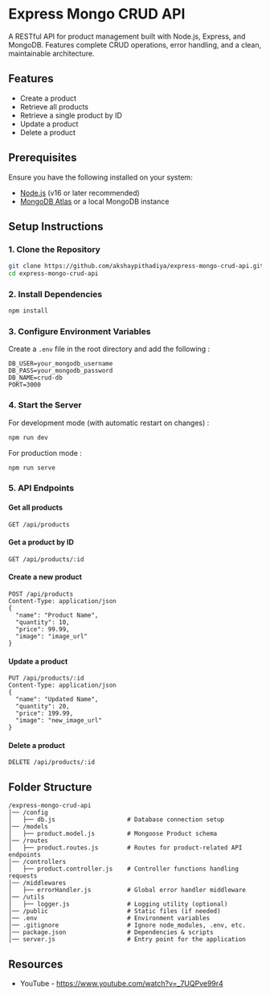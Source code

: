 # Express Mongo CRUD API

A RESTful API for product management built with Node.js, Express, and MongoDB. Features complete CRUD operations, error handling, and a clean, maintainable architecture.

## Features

- Create a product
- Retrieve all products
- Retrieve a single product by ID
- Update a product
- Delete a product

## Prerequisites

Ensure you have the following installed on your system:

- [Node.js](https://nodejs.org/) (v16 or later recommended)
- [MongoDB Atlas](https://www.mongodb.com/atlas/database) or a local MongoDB instance

## Setup Instructions

### 1. Clone the Repository

```sh
git clone https://github.com/akshaypithadiya/express-mongo-crud-api.git
cd express-mongo-crud-api
```

### 2. Install Dependencies

```sh
npm install
```

### 3. Configure Environment Variables

Create a `.env` file in the root directory and add the following :

```env
DB_USER=your_mongodb_username
DB_PASS=your_mongodb_password
DB_NAME=crud-db
PORT=3000
```

### 4. Start the Server

For development mode (with automatic restart on changes) :

```sh
npm run dev
```

For production mode :

```sh
npm run serve
```

### 5. API Endpoints

#### Get all products

```http
GET /api/products
```

#### Get a product by ID

```http
GET /api/products/:id
```

#### Create a new product

```http
POST /api/products
Content-Type: application/json
{
  "name": "Product Name",
  "quantity": 10,
  "price": 99.99,
  "image": "image_url"
}
```

#### Update a product

```http
PUT /api/products/:id
Content-Type: application/json
{
  "name": "Updated Name",
  "quantity": 20,
  "price": 199.99,
  "image": "new_image_url"
}
```

#### Delete a product

```http
DELETE /api/products/:id
```

## Folder Structure

```
/express-mongo-crud-api
│── /config
│   ├── db.js                    # Database connection setup
│── /models
│   ├── product.model.js         # Mongoose Product schema
│── /routes
│   ├── product.routes.js        # Routes for product-related API endpoints
│── /controllers
│   ├── product.controller.js    # Controller functions handling requests
│── /middlewares
│   ├── errorHandler.js          # Global error handler middleware
│── /utils
│   ├── logger.js                # Logging utility (optional)
│── /public                      # Static files (if needed)
│── .env                         # Environment variables
│── .gitignore                   # Ignore node_modules, .env, etc.
│── package.json                 # Dependencies & scripts
│── server.js                    # Entry point for the application
```

## Resources

- YouTube - https://www.youtube.com/watch?v=_7UQPve99r4
